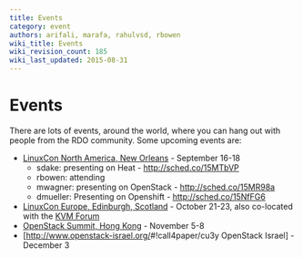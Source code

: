 ```yaml
---
title: Events
category: event
authors: arifali, marafa, rahulvsd, rbowen
wiki_title: Events
wiki_revision_count: 185
wiki_last_updated: 2015-08-31
---
```


# Events

There are lots of events, around the world, where you can hang out with people from the RDO community. Some upcoming events are:

*   [LinuxCon North America, New Orleans](http://events.linuxfoundation.org/events/linuxcon-north-america) - September 16-18
    -   sdake: presenting on Heat - <http://sched.co/15MTbVP>
    -   rbowen: attending
    -   mwagner: presenting on OpenStack - <http://sched.co/15MR98a>
    -   dmueller: Presenting on Openshift - <http://sched.co/15NfFG6>
*   [LinuxCon Europe, Edinburgh, Scotland](http://events.linuxfoundation.org/events/linuxcon-europe) - October 21-23, also co-located with the [KVM Forum](http://events.linuxfoundation.org/events/kvm-forum)
*   [OpenStack Summit, Hong Kong](http://www.openstack.org/summit/openstack-summit-hong-kong-2013/) - November 5-8
*   [<http://www.openstack-israel.org/>#!call4paper/cu3y OpenStack Israel] - December 3
